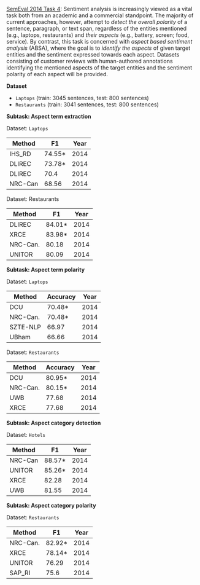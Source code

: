 [SemEval 2014 Task 4](http://alt.qcri.org/semeval2014/task4/): Sentiment analysis is increasingly viewed as a vital task both from an academic and a commercial standpoint. The majority of current approaches, however, attempt to *detect the overall polarity* of a sentence, paragraph, or text span, regardless of the entities mentioned (e.g., laptops, restaurants) and *their aspects* (e.g., battery, screen; food, service). By contrast, this task is concerned with *aspect based sentiment analysis* (ABSA), where the goal is to *identify the aspects* of given target entities and the sentiment expressed towards each aspect. Datasets consisting of customer reviews with human-authored annotations identifying the mentioned aspects of the target entities and the sentiment polarity of each aspect will be provided.

**Dataset**

* `Laptops` (train: 3045 sentences, test: 800 sentences)
* `Restaurants` (train: 3041 sentences, test: 800 sentences)

**Subtask: Aspect term extraction**

Dataset: `Laptops`

| Method   	| F1     	| Year 	|
|----------	|--------	|------	|
| IHS_RD  	| 74.55* 	| 2014 	|
| DLIREC 	| 73.78* 	| 2014 	|
| DLIREC   	| 70.4  	| 2014 	|
| NRC-Can   	| 68.56  	| 2014 	|

Dataset: Restaurants

| Method   	| F1    	| Year 	|
|----------	|--------	|------	|
| DLIREC  	| 84.01* 	| 2014 	|
| XRCE 	        | 83.98* 	| 2014 	|
| NRC-Can.   	| 80.18  	| 2014 	|
| UNITOR   	| 80.09  	| 2014 	|

**Subtask: Aspect term polarity**

Dataset: `Laptops`

| Method   	| Accuracy     	| Year 	|
|----------	|--------	|------	|
| DCU  	        | 70.48* 	| 2014 	|
| NRC-Can.  	| 70.48* 	| 2014 	|
| SZTE-NLP   	| 66.97 	| 2014 	|
| UBham   	| 66.66  	| 2014 	|

Dataset: `Restaurants`

| Method   	| Accuracy    	| Year 	|
|----------	|--------	|------	|
| DCU    	| 80.95* 	| 2014 	|
| NRC-Can. 	| 80.15* 	| 2014 	|
| UWB   	| 77.68  	| 2014 	|
| XRCE   	| 77.68  	| 2014 	|

**Subtask: Aspect category detection**

Dataset: `Hotels`

| Method   	| F1     	| Year 	|
|----------	|--------	|------	|
| NRC-Can  	| 88.57* 	| 2014 	|
| UNITOR  	| 85.26* 	| 2014 	|
| XRCE   	| 82.28 	| 2014 	|
| UWB   	| 81.55  	| 2014 	|

**Subtask: Aspect category polarity**

Dataset: `Restaurants`

| Method   	| F1     	| Year 	|
|----------	|--------	|------	|
| NRC-Can.  	| 82.92* 	| 2014 	|
| XRCE   	| 78.14* 	| 2014 	|
| UNITOR   	| 76.29 	| 2014 	|
| SAP_RI   	| 75.6  	| 2014 	|